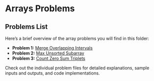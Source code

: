 # Arrays Problems

## Problems List

Here’s a brief overview of the array problems you will find in this folder:

- **Problem 1:** [Merge Overlapping Intervals](./problems/merge_overlapping_intervals.md)
- **Problem 2:** [Max Unsorted Subarray](./problems/max_unsorted_subarray.md)
- **Problem 3:** [Count Zero Sum Triplets](./problems/count_zero_sum_triplets.md)

Check out the individual problem files for detailed explanations, sample inputs and outputs, and code implementations.